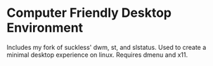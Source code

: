 # Computer Friendly Desktop Environment

Includes my fork of suckless' dwm, st, and slstatus.
Used to create a minimal desktop experience on linux.
Requires dmenu and x11.
